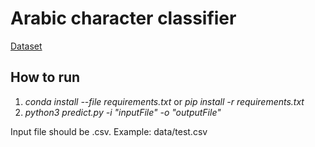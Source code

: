 # Arabic character classifier

[Dataset](https://www.kaggle.com/mloey1/ahcd1)

## How to run
1. *conda install --file requirements.txt* or *pip install -r requirements.txt*
2. *python3 predict.py -i "inputFile" -o "outputFile"*

Input file should be .csv. Example: data/test.csv
